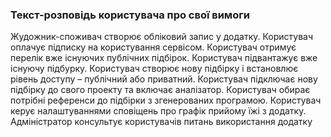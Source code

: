 ### Текст-розповідь користувача про свої вимоги
Жудожник-споживач  створює обліковий запис у додатку.
Користувач оплачує підписку на користування сервісом.
Користувач отримує перелік вже існуючих публічних підбірок.
Користувач підвантажує вже існуючу підбурку.
Користувач створює нову підбірку і встановлює рівень доступу – публічний або приватний.
Користувач підключає нову підбірку до свого проекту та включає аналізатор.
Користувач обирає потрібні референси до підбірки з згенерованих програмою.
Користувач керує налаштуваннями сповіщень про графік прийому їжі з додатку.
Адміністратор консультує користувачів питань використання додатку
